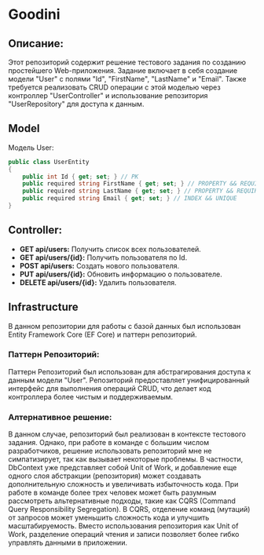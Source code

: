 # Goodini
## Описание:
Этот репозиторий содержит решение тестового задания по созданию простейшего Web-приложения. Задание включает в себя создание модели "User" с полями "Id", "FirstName", "LastName" и "Email". Также требуется реализовать CRUD операции с этой моделью через контроллер "UserController" и использование репозитория "UserRepository" для доступа к данным.

## Model
Модель User:
```c#
public class UserEntity
{
    public int Id { get; set; } // PK
    public required string FirstName { get; set; } // PROPERTY && REQUIRED
    public required string LastName { get; set; } // PROPERTY && REQUIRED
    public required string Email { get; set; } // INDEX && UNIQUE
}
```
  
## Controller:
* **GET api/users:** Получить список всех пользователей.
* **GET api/users/{id}:** Получить пользователя по Id.
* **POST api/users:** Создать нового пользователя.
* **PUT api/users/{id}:** Обновить информацию о пользователе.
* **DELETE api/users/{id}:** Удалить пользователя.

## Infrastructure
В данном репозитории для работы с базой данных был использован Entity Framework Core (EF Core) и паттерн репозиторий.

### Паттерн Репозиторий:
Паттерн Репозиторий был использован для абстрагирования доступа к данным модели "User". Репозиторий предоставляет унифицированный интерфейс для выполнения операций CRUD, что делает код контроллера более чистым и поддерживаемым.

### Алтернативное решение:
В данном случае, репозиторий был реализован в контексте тестового задания. Однако, при работе в команде с большим числом разработчиков, решение использовать репозиторий мне не симпатизирует, так как вызывает некоторые проблемы. В частности, DbContext уже представляет собой Unit of Work, и добавление еще одного слоя абстракции (репозитория) может создавать дополнительную сложность и увеличивать избыточность кода.
При работе в команде более трех человек может быть разумным рассмотреть альтернативные подходы, такие как CQRS (Command Query Responsibility Segregation). В CQRS, отделение команд (мутаций) от запросов может уменьшить сложность кода и улучшить масштабируемость. Вместо использования репозитория как Unit of Work, разделение операций чтения и записи позволяет более гибко управлять данными в приложении.
